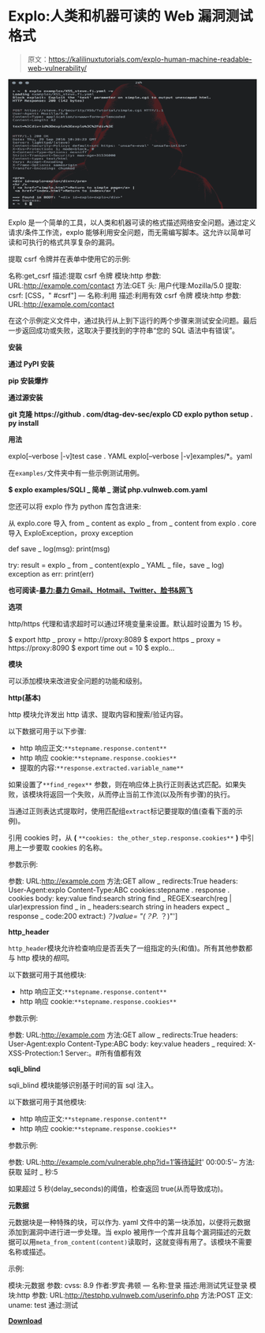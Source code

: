 # Explo:人类和机器可读的 Web 漏洞测试格式

> 原文：<https://kalilinuxtutorials.com/explo-human-machine-readable-web-vulnerability/>

[![Explo : Human & Machine Readable Web Vulnerability Testing Format](img//c576e829ca8dd29c3d71e1278ac4877b.png "Explo : Human & Machine Readable Web Vulnerability Testing Format")](https://1.bp.blogspot.com/-awfYsgnJ0n0/XTW2QYqypoI/AAAAAAAABgU/s6RfSDI6PpQzMNa9FjlR2v-OGw6RAT62gCLcBGAs/s1600/explo%25281%2529.png)

Explo 是一个简单的工具，以人类和机器可读的格式描述网络安全问题。通过定义请求/条件工作流，explo 能够利用安全问题，而无需编写脚本。这允许以简单可读和可执行的格式共享复杂的漏洞。

提取 csrf 令牌并在表单中使用它的示例:

名称:get_csrf
描述:提取 csrf 令牌
模块:http
参数:
URL:http://example.com/contact
方法:GET
头:
用户代理:Mozilla/5.0
提取:
csrf: [CSS，" #csrf"]
—
名称:利用
描述:利用有效 csrf 令牌
模块:http
参数:
URL:http://example.com/contact

在这个示例定义文件中，通过执行从上到下运行的两个步骤来测试安全问题。最后一步返回成功或失败，这取决于要找到的字符串“您的 SQL 语法中有错误”。

**安装**

**通过 PyPI 安装**

**pip 安装爆炸**

**通过源安装**

**git 克隆 https://github . com/dtag-dev-sec/explo
CD explo
python setup . py install**

**用法**

explo[–verbose |-v]test case . YAML
explo[–verbose |-v]examples/*。yaml

在`examples/`文件夹中有一些示例测试用例。

**$ explo examples/SQLI _ 简单 _ 测试 php.vulnweb.com.yaml**

您还可以将 explo 作为 python 库包含进来:

从 explo.core 导入 from _ content as explo _ from _ content
from explo . core 导入 ExploException，proxy exception

def save _ log(msg):
print(msg)

try:
result = explo _ from _ content(explo _ YAML _ file，save _ log)
exception as err:
print(err)

**也可阅读-[暴力:暴力 Gmail、Hotmail、Twitter、脸书&网飞](https://kalilinuxtutorials.com/brute-force-gmail-hotmail-twitter-facebook-netflix/)**

**选项**

http/https 代理和请求超时可以通过环境变量来设置。默认超时设置为 15 秒。

$ export http _ proxy = http://proxy:8089
$ export https _ proxy = https://proxy:8090
$ export time out = 10
$ explo…

**模块**

可以添加模块来改进安全问题的功能和级别。

**http(基本)**

http 模块允许发出 http 请求、提取内容和搜索/验证内容。

以下数据可用于以下步骤:

*   http 响应正文:`**stepname.response.content**`
*   http 响应 cookie:`**stepname.response.cookies**`
*   提取的内容:`**response.extracted.variable_name**`

如果设置了`**find_regex**` 参数，则在响应体上执行正则表达式匹配。如果失败，该模块将返回一个失败，从而停止当前工作流(以及所有步骤)的执行。

当通过正则表达式提取时，使用匹配组`extract`标记要提取的值(查看下面的示例)。

引用 cookies 时，从 **(** `**cookies: the_other_step.response.cookies**` **)** 中引用上一步要取 cookies 的名称。

参数示例:

参数:
URL:http://example.com
方法:GET
allow _ redirects:True
headers:
User-Agent:explo
Content-Type:ABC
cookies:stepname . response . cookies
body:
key:value
find:search string
find _ REGEX:search(reg | ular)expression
find _ in _ headers:search string in headers
expect _ response _ code:200
extract:)*？)value= "(？P.* ？)"']

**http_header**

`http_header`模块允许检查响应是否丢失了一组指定的头(和值)。所有其他参数都与 http 模块的*相同*。

以下数据可用于其他模块:

*   http 响应正文:`**stepname.response.content**`
*   http 响应 cookie:`**stepname.response.cookies**`

参数示例:

参数:
URL:http://example.com
方法:GET
allow _ redirects:True
headers:
User-Agent:explo
Content-Type:ABC
body:
key:value
headers _ required:
X-XSS-Protection:1
Server:。#所有值都有效

**sqli_blind**

sqli_blind 模块能够识别基于时间的盲 sql 注入。

以下数据可用于其他模块:

*   http 响应正文:`**stepname.response.content**`
*   http 响应 cookie:`**stepname.response.cookies**`

参数示例:

参数:
URL:http://example.com/vulnerable.php?id=1′等待延时' 00:00:5'–
方法:获取
延时 _ 秒:5

如果超过 5 秒(delay_seconds)的阈值，检查返回 true(从而导致成功)。

**元数据**

元数据块是一种特殊的块，可以作为. yaml 文件中的第一块添加，以便将元数据添加到漏洞中进行进一步处理。当 explo 被用作一个库并且每个漏洞描述的元数据可以用`meta_from_content(content)`读取时，这就变得有用了。该模块不需要名称或描述。

示例:

模块:元数据
参数:
cvss: 8.9
作者:罗宾·弗顿
—
名称:登录
描述:用测试凭证登录
模块:http
参数:
URL:http://testphp.vulnweb.com/userinfo.php
方法:POST
正文:
uname: test
通过:测试

[**Download**](https://github.com/dtag-dev-sec/explo)